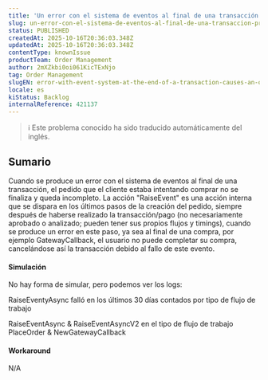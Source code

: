 ```yaml
---
title: 'Un error con el sistema de eventos al final de una transacción provoca que un pedido quede incompleto'
slug: un-error-con-el-sistema-de-eventos-al-final-de-una-transaccion-provoca-que-un-pedido-quede-incompleto
status: PUBLISHED
createdAt: 2025-10-16T20:36:03.348Z
updatedAt: 2025-10-16T20:36:03.348Z
contentType: knownIssue
productTeam: Order Management
author: 2mXZkbi0oi061KicTExNjo
tag: Order Management
slugEN: error-with-event-system-at-the-end-of-a-transaction-causes-an-order-to-be-incomplete
locale: es
kiStatus: Backlog
internalReference: 421137
---
```


>ℹ️ Este problema conocido ha sido traducido automáticamente del inglés.

## Sumario


Cuando se produce un error con el sistema de eventos al final de una transacción, el pedido que el cliente estaba intentando comprar no se finaliza y queda incompleto. La acción "RaiseEvent" es una acción interna que se dispara en los últimos pasos de la creación del pedido, siempre después de haberse realizado la transacción/pago (no necesariamente aprobado o analizado; pueden tener sus propios flujos y timings), cuando se produce un error en este paso, ya sea al final de una compra, por ejemplo GatewayCallback, el usuario no puede completar su compra, cancelándose así la transacción debido al fallo de este evento.


#### Simulación


No hay forma de simular, pero podemos ver los logs:

RaiseEventyAsync falló en los últimos 30 días contados por tipo de flujo de trabajo

RaiseEventAsync & RaiseEventAsyncV2 en el tipo de flujo de trabajo PlaceOrder & NewGatewayCallback


#### Workaround


N/A



